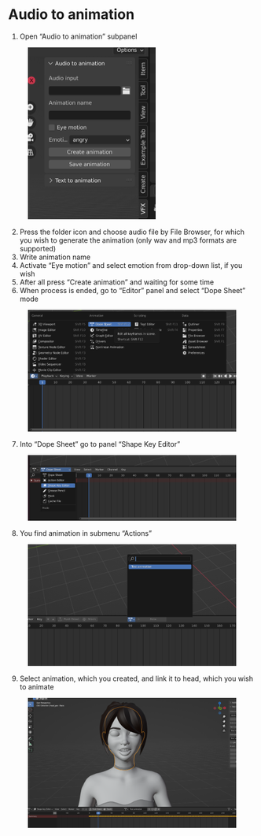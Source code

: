 # Audio to animation

1. Open “Audio to animation” subpanel

<div align="left">

<figure><img src="../../../.gitbook/assets/Screenshot from 2023-12-11 18-49-03.png" alt="" width="260"><figcaption></figcaption></figure>

</div>

2. Press the folder icon and choose audio file by File Browser, for which you wish to generate the animation (only wav and mp3 formats are supported)
3. Write animation name
4. Activate “Eye motion” and select emotion from drop-down list, if you wish
5. After all press “Create animation” and waiting for some time
6. When process is ended, go to “Editor” panel and select “Dope Sheet” mode

<figure><img src="../../../.gitbook/assets/Screenshot from 2023-12-11 17-19-33 (1).png" alt=""><figcaption></figcaption></figure>

7. Into “Dope Sheet” go to panel “Shape Key Editor”

<figure><img src="../../../.gitbook/assets/Screenshot from 2023-12-11 18-24-41 (1).png" alt=""><figcaption></figcaption></figure>

8. You find animation in submenu “Actions”

<div align="left">

<figure><img src="../../../.gitbook/assets/Screenshot from 2023-12-11 18-24-01 (1).png" alt="" width="563"><figcaption></figcaption></figure>

</div>

9. Select animation, which you created, and link it to head, which you wish to animate

<figure><img src="../../../.gitbook/assets/Screenshot from 2023-12-11 18-39-27 (1).png" alt=""><figcaption></figcaption></figure>

